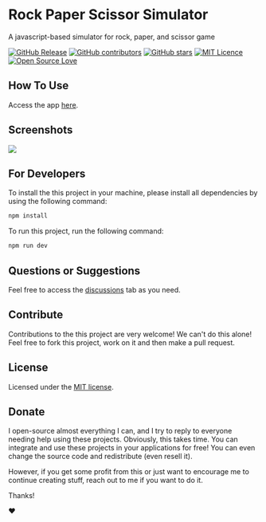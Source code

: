 # Rock Paper Scissor Simulator
 
A javascript-based simulator for rock, paper, and scissor game

[![GitHub Release](https://img.shields.io/github/release/thiagodnf/rock-paper-scissor-simulator.svg)](https://github.com/thiagodnf/rock-paper-scissor-simulator/releases/latest)
[![GitHub contributors](https://img.shields.io/github/contributors/thiagodnf/rock-paper-scissor-simulator.svg)](https://github.com/thiagodnf/rock-paper-scissor-simulator/graphs/contributors)
[![GitHub stars](https://img.shields.io/github/stars/thiagodnf/rock-paper-scissor-simulator.svg)](https://github.com/thiagodnf/rock-paper-scissor-simulator)
[![MIT Licence](https://badges.frapsoft.com/os/mit/mit.svg?v=103)](https://opensource.org/licenses/mit-license.php)
[![Open Source Love](https://badges.frapsoft.com/os/v1/open-source.svg?v=103)](https://github.com/ellerbrock/open-source-badges/)

## How To Use

Access the app [here](http://thiagodnf.github.io/rock-paper-scissor-simulator).

## Screenshots

<kbd>
<img class="screenshot" src="https://user-images.githubusercontent.com/114015/209402082-b039fbc3-8f97-4a85-84e1-da4992632617.gif"/>
</kbd>

## For Developers

To install the this project in your machine, please install all dependencies by using the following command:

```sh
npm install
```

To run this project, run the following command:

```sh
npm run dev
```

## Questions or Suggestions

Feel free to access the <a href="../../discussions">discussions</a> tab as you need.

## Contribute

Contributions to the this project are very welcome! We can't do this alone! Feel free to fork this project, work on it and then make a pull request.

## License

Licensed under the [MIT license](LICENSE).

## Donate

I open-source almost everything I can, and I try to reply to everyone needing help using these projects. Obviously, this takes time. You can integrate and use these projects in your applications for free! You can even change the source code and redistribute (even resell it).

However, if you get some profit from this or just want to encourage me to continue creating stuff, reach out to me if you want to do it.

Thanks!

❤️
